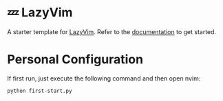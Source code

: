 # 💤 LazyVim

A starter template for [LazyVim](https://github.com/LazyVim/LazyVim).
Refer to the [documentation](https://lazyvim.github.io/installation) to get started.

# Personal Configuration

If first run, just execute the following command and then open nvim:

```shell
python first-start.py
```
